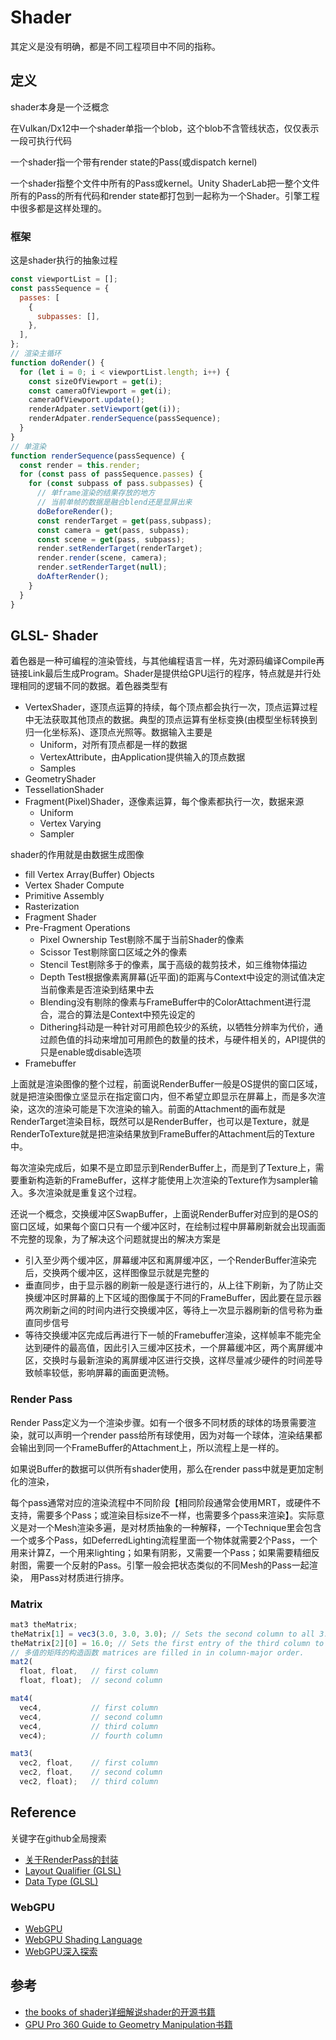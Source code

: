 # Shader
其定义是没有明确，都是不同工程项目中不同的指称。

## 定义

shader本身是一个泛概念

在Vulkan/Dx12中一个shader单指一个blob，这个blob不含管线状态，仅仅表示一段可执行代码

一个shader指一个带有render state的Pass(或dispatch kernel)

一个shader指整个文件中所有的Pass或kernel。Unity ShaderLab把一整个文件所有的Pass的所有代码和render state都打包到一起称为一个Shader。引擎工程中很多都是这样处理的。

### 框架
这是shader执行的抽象过程
```javascript
const viewportList = [];
const passSequence = {
  passes: [
    {
      subpasses: [],
    },
  ],  
};
// 渲染主循环
function doRender() {
  for (let i = 0; i < viewportList.length; i++) {
    const sizeOfViewport = get(i);
    const cameraOfViewport = get(i);
    cameraOfViewport.update();
    renderAdpater.setViewport(get(i));
    renderAdpater.renderSequence(passSequence);
  }
}
// 单渲染
function renderSequence(passSequence) {
  const render = this.render;
  for (const pass of passSequence.passes) {
    for (const subpass of pass.subpasses) {
      // 单frame渲染的结果存放的地方
      // 当前单帧的数据是融合blend还是显屏出来
      doBeforeRender();
      const renderTarget = get(pass,subpass);
      const camera = get(pass, subpass);
      const scene = get(pass, subpass);
      render.setRenderTarget(renderTarget);
      render.render(scene, camera);
      render.setRenderTarget(null);
      doAfterRender();
    }
  }
}
```


## GLSL- Shader

着色器是一种可编程的渲染管线，与其他编程语言一样，先对源码编译Compile再链接Link最后生成Program。Shader是提供给GPU运行的程序，特点就是并行处理相同的逻辑不同的数据。着色器类型有

- VertexShader，逐顶点运算的持续，每个顶点都会执行一次，顶点运算过程中无法获取其他顶点的数据。典型的顶点运算有坐标变换(由模型坐标转换到归一化坐标系)、逐顶点光照等。数据输入主要是
    - Uniform，对所有顶点都是一样的数据
    - VertexAttribute，由Application提供输入的顶点数据
    - Samples
- GeometryShader
- TessellationShader
- Fragment(Pixel)Shader，逐像素运算，每个像素都执行一次，数据来源
    - Uniform
    - Vertex Varying
    - Sampler

shader的作用就是由数据生成图像

- fill Vertex Array(Buffer) Objects
- Vertex Shader Compute
- Primitive Assembly
- Rasterization
- Fragment Shader
- Pre-Fragment Operations
    - Pixel Ownership Test剔除不属于当前Shader的像素
    - Scissor Test剔除窗口区域之外的像素
    - Stencil Test剔除多于的像素，属于高级的裁剪技术，如三维物体描边
    - Depth Test根据像素离屏幕(近平面)的距离与Context中设定的测试值决定当前像素是否渲染到结果中去
    - Blending没有剔除的像素与FrameBuffer中的ColorAttachment进行混合，混合的算法是Context中预先设定的
    - Dithering抖动是一种针对可用颜色较少的系统，以牺牲分辨率为代价，通过颜色值的抖动来增加可用颜色的数量的技术，与硬件相关的，API提供的只是enable或disable选项
- Framebuffer

上面就是渲染图像的整个过程，前面说RenderBuffer一般是OS提供的窗口区域，就是把渲染图像立坚显示在指定窗口内，但不希望立即显示在屏幕上，而是多次渲染，这次的渲染可能是下次渲染的输入。前面的Attachment的画布就是RenderTarget渲染目标，既然可以是RenderBuffer，也可以是Texture，就是RenderToTexture就是把渲染结果放到FrameBuffer的Attachment后的Texture中。

每次渲染完成后，如果不是立即显示到RenderBuffer上，而是到了Texture上，需要重新构造新的FrameBuffer，这样才能使用上次渲染的Texture作为sampler输入。多次渲染就是重复这个过程。

还说一个概念，交换缓冲区SwapBuffer，上面说RenderBuffer对应到的是OS的窗口区域，如果每个窗口只有一个缓冲区时，在绘制过程中屏幕刷新就会出现画面不完整的现象，为了解决这个问题就提出的解决方案是
- 引入至少两个缓冲区，屏幕缓冲区和离屏缓冲区，一个RenderBuffer渲染完后，交换两个缓冲区，这样图像显示就是完整的
- 垂直同步，由于显示器的刷新一般是逐行进行的，从上往下刷新，为了防止交换缓冲区时屏幕的上下区域的图像属于不同的FrameBuffer，因此要在显示器两次刷新之间的时间内进行交换缓冲区，等待上一次显示器刷新的信号称为垂直同步信号
- 等待交换缓冲区完成后再进行下一帧的Framebuffer渲染，这样帧率不能完全达到硬件的最高值，因此引入三缓冲区技术，一个屏幕缓冲区，两个离屏缓冲区，交换时与最新渲染的离屏缓冲区进行交换，这样尽量减少硬件的时间差导致帧率较低，影响屏幕的画面更流畅。

### Render Pass

Render Pass定义为一个渲染步骤。如有一个很多不同材质的球体的场景需要渲染，就可以声明一个render pass给所有球使用，因为对每一个球体，渲染结果都会输出到同一个FrameBuffer的Attachment上，所以流程上是一样的。

如果说Buffer的数据可以供所有shader使用，那么在render pass中就是更加定制化的渲染， 

每个pass通常对应的渲染流程中不同阶段【相同阶段通常会使用MRT，或硬件不支持，需要多个Pass；或渲染目标size不一样，也需要多个pass来渲染】。实际意义是对一个Mesh渲染多遍，是对材质抽象的一种解释，一个Technique里会包含一个或多个Pass，如DeferredLighting流程里面一个物体就需要2个Pass，一个用来计算Z，一个用来lighting；如果有阴影，又需要一个Pass；如果需要精细反射图，需要一个反射的Pass。引擎一般会把状态类似的不同Mesh的Pass一起渲染， 用Pass对材质进行排序。


### Matrix

```js
mat3 theMatrix;
theMatrix[1] = vec3(3.0, 3.0, 3.0); // Sets the second column to all 3.0s
theMatrix[2][0] = 16.0; // Sets the first entry of the third column to 16.0.
// 多值的矩阵的构造函数 matrices are filled in in column-major order.
mat2(
  float, float,   // first column
  float, float);  // second column

mat4(
  vec4,           // first column
  vec4,           // second column
  vec4,           // third column
  vec4);          // fourth column

mat3(
  vec2, float,    // first column
  vec2, float,    // second column
  vec2, float);   // third column
```

## Reference
关键字在github全局搜索

- [关于RenderPass的封装](https://github.com/UL-FRI-LGM/RenderCore)
- [Layout Qualifier (GLSL)](https://www.khronos.org/opengl/wiki/Layout_Qualifier_(GLSL))
- [Data Type (GLSL)](https://www.khronos.org/opengl/wiki/Data_Type_(GLSL))

### WebGPU

- [WebGPU](https://gpuweb.github.io/gpuweb/)
- [WebGPU Shading Language](https://gpuweb.github.io/gpuweb/wgsl/)
- [WebGPU深入探索](http://www.bimant.com/blog/webgpu-deep-dive/)

## 参考

- [the books of shader详细解说shader的开源书籍](https://thebookofshaders.com/)
- [GPU Pro 360 Guide to Geometry Manipulation书籍]()


